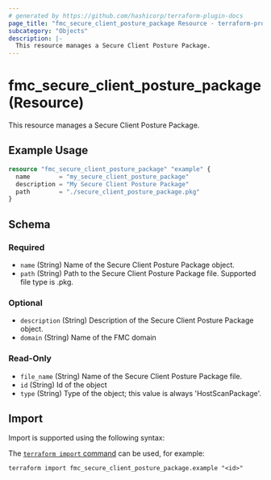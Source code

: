 ```yaml
---
# generated by https://github.com/hashicorp/terraform-plugin-docs
page_title: "fmc_secure_client_posture_package Resource - terraform-provider-fmc"
subcategory: "Objects"
description: |-
  This resource manages a Secure Client Posture Package.
---
```


# fmc_secure_client_posture_package (Resource)

This resource manages a Secure Client Posture Package.

## Example Usage

```terraform
resource "fmc_secure_client_posture_package" "example" {
  name        = "my_secure_client_posture_package"
  description = "My Secure Client Posture Package"
  path        = "./secure_client_posture_package.pkg"
}
```

<!-- schema generated by tfplugindocs -->
## Schema

### Required

- `name` (String) Name of the Secure Client Posture Package object.
- `path` (String) Path to the Secure Client Posture Package file. Supported file type is .pkg.

### Optional

- `description` (String) Description of the Secure Client Posture Package object.
- `domain` (String) Name of the FMC domain

### Read-Only

- `file_name` (String) Name of the Secure Client Posture Package file.
- `id` (String) Id of the object
- `type` (String) Type of the object; this value is always 'HostScanPackage'.

## Import

Import is supported using the following syntax:

The [`terraform import` command](https://developer.hashicorp.com/terraform/cli/commands/import) can be used, for example:

```shell
terraform import fmc_secure_client_posture_package.example "<id>"
```

